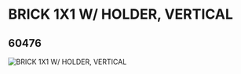 # BRICK 1X1 W/ HOLDER, VERTICAL
## 60476
![BRICK 1X1 W/ HOLDER, VERTICAL](https://lc-www-live-s.legocdn.com/media/bricks/5/2/4535764.jpg)